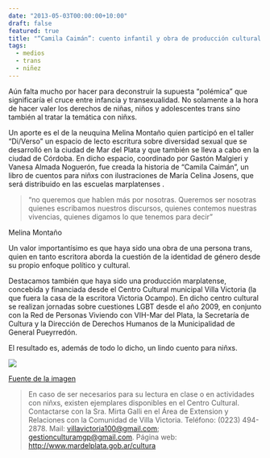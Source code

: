 ```yaml
---
date: "2013-05-03T00:00:00+10:00"
draft: false
featured: true
title: "“Camila Caimán”: cuento infantil y obra de producción cultural trans"
tags:
  - medios
  - trans
  - niñez
---
```


Aún falta mucho por hacer para deconstruir la supuesta “polémica” que significaría el cruce entre infancia y transexualidad. No solamente a la hora de hacer valer los derechos de niñas, niños y adolescentes trans sino también al tratar la temática con niñxs.

Un aporte es el de la neuquina Melina Montaño quien participó en el taller “Di/Verso” un espacio de lecto escritura sobre diversidad sexual que se desarrolló en la ciudad de Mar del Plata y que también se lleva a cabo en la ciudad de Córdoba. En dicho espacio, coordinado por Gastón Malgieri y Vanesa Almada Noguerón, fue creada la historia de “Camila Caimán”, un libro de cuentos para niñxs con ilustraciones de María Celina Josens, que será distribuido en las escuelas marplatenses .

> “no queremos que hablen más por nosotras. Queremos ser nosotras quienes escribamos nuestros discursos, quienes contemos nuestras vivencias, quienes digamos lo que tenemos para decir”

Melina Montaño

Un valor importantísimo es que haya sido una obra de una persona trans, quien en tanto escritora aborda la cuestión de la identidad de género desde su propio enfoque político y cultural.

Destacamos también que haya sido una producción marplatense, concebida y financiada desde el Centro Cultural municipal Villa Victoria (la que fuera la casa de la escritora Victoria Ocampo). En dicho centro cultural se realizan jornadas sobre cuestiones LGBT desde el año 2009, en conjunto con la Red de Personas Viviendo con VIH-Mar del Plata,  la Secretaría de Cultura y la Dirección de Derechos Humanos de la Municipalidad de General Pueyrredón.

El resultado es, además de todo lo dicho, un lindo cuento para niñxs.

![](/images/post/20130503.jpg/)

[Fuente de la imagen]("http://buenosartestv.com.ar")

> En caso de ser necesarios para su lectura en clase o en actividades con niñxs, existen ejemplares disponibles en el Centro Cultural. 
Contactarse con la Sra. Mirta Galli en el Área de Extension y Relaciones con la Comunidad de Villa Victoria.  Teléfono: (0223) 494-2878. Mail: villavictoria100@gmail.com; gestionculturamgp@gmail.com. Página web: http://www.mardelplata.gob.ar/cultura